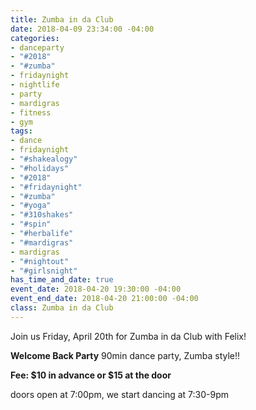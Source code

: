 ```yaml
---
title: Zumba in da Club
date: 2018-04-09 23:34:00 -04:00
categories:
- danceparty
- "#2018"
- "#zumba"
- fridaynight
- nightlife
- party
- mardigras
- fitness
- gym
tags:
- dance
- fridaynight
- "#shakealogy"
- "#holidays"
- "#2018"
- "#fridaynight"
- "#zumba"
- "#yoga"
- "#310shakes"
- "#spin"
- "#herbalife"
- "#mardigras"
- mardigras
- "#nightout"
- "#girlsnight"
has_time_and_date: true
event_date: 2018-04-20 19:30:00 -04:00
event_end_date: 2018-04-20 21:00:00 -04:00
class: Zumba in da Club
---
```


Join us Friday, April 20th for Zumba in da Club with Felix!

**Welcome Back Party**
90min dance party, Zumba style!!

**Fee: $10 in advance or $15 at the door**

doors open at 7:00pm, we start dancing at 7:30-9pm